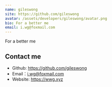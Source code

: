 ```yaml
---
name: gileswong
site: https://github.com/gileswong
avatar: /assets/developers/gileswong/avatar.png
bio: For a better me
email: i.wg@foxmail.com
---
```


For a better me

## Contact me

- Github: <https://github.com/gileswong>
- Email：<i.wg@foxmail.com>
- Website: <https://wwg.xyz>
  